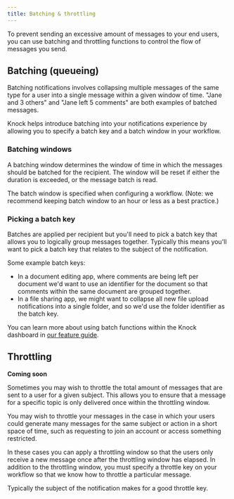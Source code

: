 ```yaml
---
title: Batching & throttling
---
```


To prevent sending an excessive amount of messages to your end users, you can use batching
and throttling functions to control the flow of messages you send.

## Batching (queueing)

Batching notifications involves collapsing multiple messages of the same type for a user
into a single message within a given window of time. "Jane and 3 others" and "Jane left 5 comments" are both examples of batched messages.

Knock helps introduce batching into your notifications experience by allowing you to specify a batch
key and a batch window in your workflow. 

### Batching windows

A batching window determines the window of time in which the messages should be batched for
the recipient. The window will be reset if either the duration is exceeded, or the message batch
is read.

The batch window is specified when configuring a workflow. (Note: we recommend
keeping batch window to an hour or less as a best practice.)

### Picking a batch key

Batches are applied per recipient but you'll need to pick a batch key that allows you to logically
group messages together. Typically this means you'll want to pick a batch key
that relates to the subject of the notification.

Some example batch keys:

- In a document editing app, where comments are being left per document we'd want to use an identifier
  for the document so that comments within the same document are grouped together.
- In a file sharing app, we might want to collapse all new file upload notifications into a single
  folder, and so we'd use the folder identifier as the batch key.
  
You can learn more about using batch functions within the Knock dashboard in [our feature guide](https://knockapp.notion.site/Workflow-functions-batch-and-delay-0cb7cbca246f44deb922aaade07ae846). 

## Throttling

**Coming soon**

Sometimes you may wish to throttle the total amount of messages that are sent to a user
for a given subject. This allows you to ensure that a message for a specific topic is only
delivered once within the throttling window.

You may wish to throttle your messages in the case in which your users could generate many
messages for the same subject or action in a short space of time, such as requesting to join an account
or access something restricted.

In these cases you can apply a throttling window so that the users only receive a new message once
after the throttling window has elapsed. In addition to the throttling window, you must specify
a throttle key on your workflow so that we know how to throttle a particular message.

Typically the subject of the notification makes for a good throttle key.


